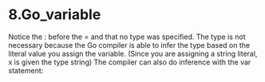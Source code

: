 # 8.Go_variable
Notice the : before the = and that no type was specified. The type is not necessary because the Go compiler is able to infer the type based on the literal value you assign the variable. (Since you are assigning a string literal, x is given the type string) The compiler can also do inference with the var statement:
